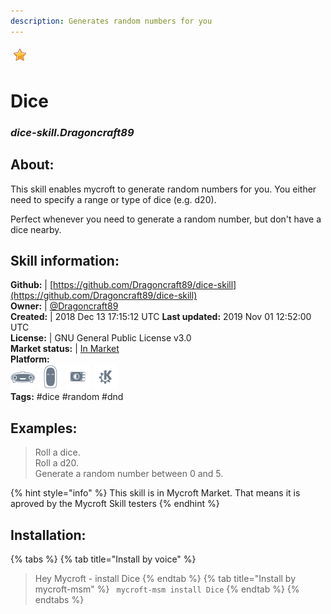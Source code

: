 ```yaml
---    
description: Generates random numbers for you  
---    
```

![](../.gitbook/assets/star.png)  
# Dice  
### _dice-skill.Dragoncraft89_  
## About:  
This skill enables mycroft to generate random numbers for you.
You either need to specify a range or type of dice (e.g. d20).

Perfect whenever you need to generate a random number, but don't have a dice nearby.

## Skill information:  
**Github:** | [https://github.com/Dragoncraft89/dice-skill](https://github.com/Dragoncraft89/dice-skill)  
**Owner:** | [@Dragoncraft89](https://github.com/Dragoncraft89)  
**Created:** | 2018 Dec 13 17:15:12 UTC  **Last updated:** 2019 Nov 01 12:52:00 UTC  
**License:** | GNU General Public License v3.0  
**Market status:** | [In Market](https://market.mycroft.ai/skill/dice-skill)  
**Platform:**  
 ![](../.gitbook/assets/mark-1-icon.png)  ![](../.gitbook/assets/mark-2-icon.png)  ![](../.gitbook/assets/picroft-icon.png)  ![](../.gitbook/assets/kde.png)   
**Tags:** \#dice \#random \#dnd   
## Examples:  
> Roll a dice.  
> Roll a d20.  
> Generate a random number between 0 and 5.  
  
{% hint style="info" %}
This skill is in Mycroft Market. That means it is aproved by the Mycroft Skill testers
{% endhint %}
    
## Installation:  
{% tabs %}
{% tab title="Install by voice" %}
> Hey Mycroft - install Dice
{% endtab %}
  {% tab title="Install by mycroft-msm" %}
``` mycroft-msm install Dice```
{% endtab %}
  {% endtabs %}
  